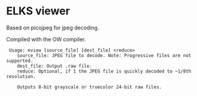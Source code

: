 # ELKS viewer

Based on picojpeg for jpeg decoding.

Compiled with the OW compiler.

```
 Usage: eview [source_file] [dest_file] <reduce>
    source_file: JPEG file to decode. Note: Progressive files are not supported.
    dest_file: Output .raw file.
    reduce: Optional, if 1 the JPEG file is quickly decoded to ~1/8th resolution.
    
    Outputs 8-bit grayscale or truecolor 24-bit raw files.

```
